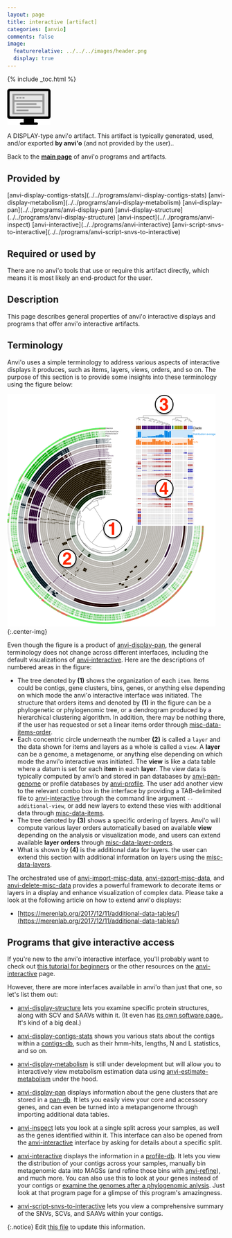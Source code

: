 ```yaml
---
layout: page
title: interactive [artifact]
categories: [anvio]
comments: false
image:
  featurerelative: ../../../images/header.png
  display: true
---
```



{% include _toc.html %}


<img src="../../images/icons/DISPLAY.png" alt="DISPLAY" style="width:100px; border:none" />

A DISPLAY-type anvi'o artifact. This artifact is typically generated, used, and/or exported **by anvi'o** (and not provided by the user)..

Back to the **[main page](../../)** of anvi'o programs and artifacts.

## Provided by


<p style="text-align: left" markdown="1"><span class="artifact-p">[anvi-display-contigs-stats](../../programs/anvi-display-contigs-stats)</span> <span class="artifact-p">[anvi-display-metabolism](../../programs/anvi-display-metabolism)</span> <span class="artifact-p">[anvi-display-pan](../../programs/anvi-display-pan)</span> <span class="artifact-p">[anvi-display-structure](../../programs/anvi-display-structure)</span> <span class="artifact-p">[anvi-inspect](../../programs/anvi-inspect)</span> <span class="artifact-p">[anvi-interactive](../../programs/anvi-interactive)</span> <span class="artifact-p">[anvi-script-snvs-to-interactive](../../programs/anvi-script-snvs-to-interactive)</span></p>


## Required or used by


There are no anvi'o tools that use or require this artifact directly, which means it is most likely an end-product for the user.


## Description

This page describes general properties of anvi'o interactive displays and programs that offer anvi'o interactive artifacts.

## Terminology

Anvi'o uses a simple terminology to address various aspects of interactive displays it produces, such as items, layers, views, orders, and so on. The purpose of this section is to provide some insights into these terminology using the figure below:

![an anvi'o display](../../images/anvio_display_template.png){:.center-img}

Even though the figure is a product of <span class="artifact-n">[anvi-display-pan](/help/7/programs/anvi-display-pan)</span>, the general terminology does not change across different interfaces, including the default visualizations of <span class="artifact-n">[anvi-interactive](/help/7/programs/anvi-interactive)</span>. Here are the descriptions of numbered areas in the figure:

* The tree denoted by **(1)** shows the organization of each `item`. Items could be contigs, gene clusters, bins, genes, or anything else depending on which mode the anvi'o interactive interface was initiated. The structure that orders items and denoted by **(1)** in the figure can be a phylogenetic or phylogenomic tree, or a dendrogram produced by a hierarchical clustering algorithm. In addition, there may be nothing there, if the user has requested or set a linear items order through <span class="artifact-n">[misc-data-items-order](/help/7/artifacts/misc-data-items-order)</span>.
* Each concentric circle underneath the number **(2)** is called a `layer` and the data shown for items and layers as a whole is called a `view`. A **layer** can be a genome, a metagenome, or anything else depending on which mode the anvi'o interactive was initiated. The **view** is like a data table where a datum is set for each **item** in each **layer**. The view data is typically computed by anvi’o and stored in pan databases by <span class="artifact-n">[anvi-pan-genome](/help/7/programs/anvi-pan-genome)</span> or profile databases by <span class="artifact-n">[anvi-profile](/help/7/programs/anvi-profile)</span>. The user add another view to the relevant combo box in the interface by providing a TAB-delimited file to <span class="artifact-n">[anvi-interactive](/help/7/programs/anvi-interactive)</span> through the command line argument `--additional-view`, or add new layers to extend these vies with additional data through <span class="artifact-n">[misc-data-items](/help/7/artifacts/misc-data-items)</span>.
* The tree denoted by **(3)** shows a specific ordering of layers. Anvi'o will compute various layer orders automatically based on available **view** depending on the analysis or visualization mode, and users can extend available **layer orders** through <span class="artifact-n">[misc-data-layer-orders](/help/7/artifacts/misc-data-layer-orders)</span>.
* What is shown by **(4)** is the additional data for layers. the user can extend this section with additional information on layers using the <span class="artifact-n">[misc-data-layers](/help/7/artifacts/misc-data-layers)</span>.

The orchestrated use of <span class="artifact-n">[anvi-import-misc-data](/help/7/programs/anvi-import-misc-data)</span>, <span class="artifact-n">[anvi-export-misc-data](/help/7/programs/anvi-export-misc-data)</span>, and <span class="artifact-n">[anvi-delete-misc-data](/help/7/programs/anvi-delete-misc-data)</span> provides a powerful framework to decorate items or layers in a display and enhance visualization of complex data. Please take a look at the following article on how to extend anvi'o displays:

* [https://merenlab.org/2017/12/11/additional-data-tables/](https://merenlab.org/2017/12/11/additional-data-tables/)

## Programs that give interactive access

If you're new to the anvi'o interactive interface, you'll probably want to check out [this tutorial for beginners](http://merenlab.org/tutorials/interactive-interface/) or the other resources on the  <span class="artifact-n">[anvi-interactive](/help/7/programs/anvi-interactive)</span> page. 

However, there are more interfaces available in anvi'o than just that one, so let's list them out: 

- <span class="artifact-n">[anvi-display-structure](/help/7/programs/anvi-display-structure)</span> lets you examine specific protein structures, along with SCV and SAAVs within it. (It even has [its own software page.](http://merenlab.org-structure/). It's kind of a big deal.)

- <span class="artifact-n">[anvi-display-contigs-stats](/help/7/programs/anvi-display-contigs-stats)</span> shows you various stats about the contigs within a <span class="artifact-n">[contigs-db](/help/7/artifacts/contigs-db)</span>, such as their hmm-hits, lengths, N and L statistics, and so on.

- <span class="artifact-n">[anvi-display-metabolism](/help/7/programs/anvi-display-metabolism)</span> is still under development but will allow you to interactively view metabolism estimation data using <span class="artifact-n">[anvi-estimate-metabolism](/help/7/programs/anvi-estimate-metabolism)</span> under the hood. 

- <span class="artifact-n">[anvi-display-pan](/help/7/programs/anvi-display-pan)</span> displays information about the gene clusters that are stored in a <span class="artifact-n">[pan-db](/help/7/artifacts/pan-db)</span>. It lets you easily view your core and accessory genes, and can even be turned into a metapangenome through importing additional data tables. 

- <span class="artifact-n">[anvi-inspect](/help/7/programs/anvi-inspect)</span> lets you look at a single split across your samples, as well as the genes identified within it. This interface can also be opened from the <span class="artifact-n">[anvi-interactive](/help/7/programs/anvi-interactive)</span> interface by asking for details about a specific split. 

- <span class="artifact-n">[anvi-interactive](/help/7/programs/anvi-interactive)</span> displays the information in a <span class="artifact-n">[profile-db](/help/7/artifacts/profile-db)</span>. It lets you view the distribution of your contigs across your samples, manually bin metagenomic data into MAGSs (and refine those bins with <span class="artifact-n">[anvi-refine](/help/7/programs/anvi-refine)</span>), and much more. You can also use this to look at your genes instead of your contigs or [examine the genomes after a phylogenomic anlysis](http://merenlab.org/2017/06/07/phylogenomics/). Just look at that program page for a glimpse of this program's amazingness. 

- <span class="artifact-n">[anvi-script-snvs-to-interactive](/help/7/programs/anvi-script-snvs-to-interactive)</span> lets you view a comprehensive summary of the SNVs, SCVs, and SAAVs within your contigs. 



{:.notice}
Edit [this file](https://github.com/merenlab/anvio/tree/master/anvio/docs/artifacts/interactive.md) to update this information.

